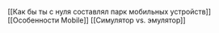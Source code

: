 [[Как бы ты с нуля составлял парк мобильных устройств]]
[[Особенности Mobile]]
[[Симулятор vs. эмулятор]]